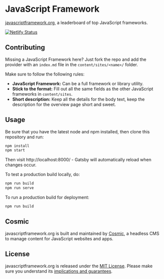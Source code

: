 # JavaScript Framework

[javascriptframework.org](http://javascriptframework.org), a leaderboard of top JavaScript frameworks.

[![Netlify Status](https://api.netlify.com/api/v1/badges/388637c1-8040-4b2d-84b4-1cfa38cd62bb/deploy-status)](https://app.netlify.com/sites/javascript-framework/deploys)

## Contributing

Missing a JavaScript Framework here? Just fork the repo and add the provider with an `index.md` file in the `content/sites/<name>/` folder.

Make sure to follow the following rules:

- **JavaScript Framework:** Can be a full framework or library utility.
- **Stick to the format:** Fill out all the same fields as the other JavaScript frameworks in `content/sites`.
- **Short description:** Keep all the details for the body text, keep the description for the overview page short and sweet.

## Usage

Be sure that you have the latest node and npm installed, then clone this repository and run:

```bash
npm install
npm start
```

Then visit http://localhost:8000/ - Gatsby will automatically reload when changes occur.

To test a production build locally, do:

```bash
npm run build
npm run serve
```

To run a production build for deployment:

```bash
npm run build
```

## Cosmic

javascriptframework.org is built and maintained by [Cosmic](https://www.cosmicjs.com), a headless CMS to manage content for JavaScript websites and apps.

## License

javascriptframework.org is released under the [MIT License](LICENSE).
Please make sure you understand its [implications and guarantees](https://writing.kemitchell.com/2016/09/21/MIT-License-Line-by-Line.html).
